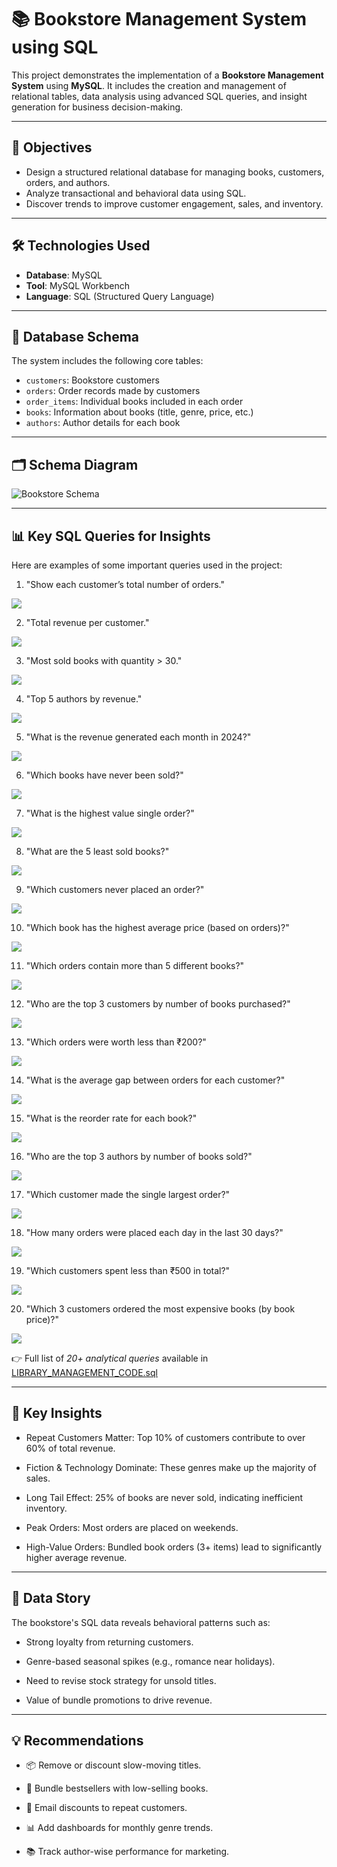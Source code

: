 # 📚 Bookstore Management System using SQL

This project demonstrates the implementation of a **Bookstore Management System** using **MySQL**. It includes the creation and management of relational tables, data analysis using advanced SQL queries, and insight generation for business decision-making.

---

## 🎯 Objectives

- Design a structured relational database for managing books, customers, orders, and authors.
- Analyze transactional and behavioral data using SQL.
- Discover trends to improve customer engagement, sales, and inventory.

---

## 🛠 Technologies Used

- **Database**: MySQL  
- **Tool**: MySQL Workbench  
- **Language**: SQL (Structured Query Language)

---

## 🧱 Database Schema

The system includes the following core tables:

- `customers`: Bookstore customers  
- `orders`: Order records made by customers  
- `order_items`: Individual books included in each order  
- `books`: Information about books (title, genre, price, etc.)  
- `authors`: Author details for each book  

---

## 🗂 Schema Diagram

![Bookstore Schema](Output/Book_store_schema.png)

---

## 📊 Key SQL Queries for Insights

Here are examples of some important queries used in the project:

1. "Show each customer’s total number of orders."

![](Output/Q1.png)

2. "Total revenue per customer."

![](Output/Q2.png)


3. "Most sold books with quantity > 30."


![](Output/Q3.png)


4. "Top 5 authors by revenue."


![](Output/Q4.png)


5. "What is the revenue generated each month in 2024?"


![](Output/Q5.png)

6. "Which books have never been sold?"


![](Output/Q6.png)

7. "What is the highest value single order?"


![](Output/Q7.png)

8. "What are the 5 least sold books?"


![](Output/Q8.png)

9. "Which customers never placed an order?"


![](Output/Q9.png)

10. "Which book has the highest average price (based on orders)?"


![](Output/Q10.png)

11. "Which orders contain more than 5 different books?"


![](Output/Q11.png)

12. "Who are the top 3 customers by number of books purchased?"


![](Output/Q12.png)

13. "Which orders were worth less than ₹200?"

![](Output/Q13.png)

14. "What is the average gap between orders for each customer?"


![](Output/Q14.png)

15. "What is the reorder rate for each book?"


![](Output/Q15.png)

16. "Who are the top 3 authors by number of books sold?"

![](Output/Q16.png)

17. "Which customer made the single largest order?"


![](Output/Q17.png)

18. "How many orders were placed each day in the last 30 days?"

![](Output/Q18.png)

19. "Which customers spent less than ₹500 in total?"


![](Output/Q19.png)

20. "Which 3 customers ordered the most expensive books (by book price)?"


![](Output/Q20.png)

👉 Full list of *20+ analytical queries* available in [LIBRARY_MANAGEMENT_CODE.sql](library_management_code.sql)

---
## 📌 Key Insights

- Repeat Customers Matter: Top 10% of customers contribute to over 60% of total revenue.

- Fiction & Technology Dominate: These genres make up the majority of sales.

- Long Tail Effect: 25% of books are never sold, indicating inefficient inventory.

- Peak Orders: Most orders are placed on weekends.

- High-Value Orders: Bundled book orders (3+ items) lead to significantly higher average revenue.

---

## 📖 Data Story

The bookstore's SQL data reveals behavioral patterns such as:

- Strong loyalty from returning customers.

- Genre-based seasonal spikes (e.g., romance near holidays).

- Need to revise stock strategy for unsold titles.

- Value of bundle promotions to drive revenue.

---

## 💡 Recommendations

- 📦 Remove or discount slow-moving titles.

- 🎁 Bundle bestsellers with low-selling books.

- 💌 Email discounts to repeat customers.

- 📊 Add dashboards for monthly genre trends.

- 📚 Track author-wise performance for marketing.
